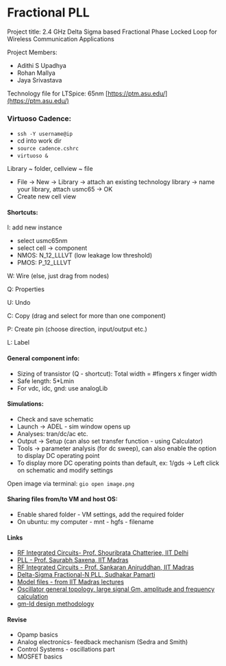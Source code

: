 # Fractional PLL

Project title: 2.4 GHz Delta Sigma based Fractional Phase Locked Loop for Wireless Communication Applications

Project Members:
* Adithi S Upadhya 
* Rohan Mallya 
* Jaya Srivastava

Technology file for LTSpice: 65nm [https://ptm.asu.edu/](https://ptm.asu.edu/)  

### Virtuoso Cadence:

- `ssh -Y username@ip`
- cd into work dir
- `source cadence.cshrc`
- `virtuoso &`

Library ~ folder, cellview ~ file

- File -> New -> Library -> attach an existing technology library -> name your library, attach usmc65 -> OK
- Create new cell view 

#### Shortcuts: 

I: add new instance <br>
- select usmc65nm 
- select cell -> component 
- NMOS: N_12_LLLVT (low leakage low threshold)
- PMOS: P_12_LLLVT 

W: Wire (else, just drag from nodes)

Q: Properties 

U: Undo 

C: Copy (drag and select for more than one component)

P: Create pin (choose direction, input/output etc.)

L: Label 

#### General component info: 

- Sizing of transistor (Q - shortcut): Total width = #fingers x finger width 
- Safe length: 5*Lmin 
- For vdc, idc, gnd: use analogLib 

#### Simulations:

- Check and save schematic
- Launch -> ADEL - sim window opens up
- Analyses: tran/dc/ac etc.
- Output -> Setup (can also set transfer function - using Calculator)
- Tools -> parameter analysis (for dc sweep), can also enable the option to display DC operating point
- To display more DC operating points than default, ex: 1/gds -> Left click on schematic and modify settings 

Open image via terminal: `gio open image.png`

#### Sharing files from/to VM and host OS: 
- Enable shared folder - VM settings, add the required folder
- On ubuntu: my computer - mnt - hgfs - filename

#### Links 

* [RF Integrated Circuits- Prof. Shouribrata Chatterjee, IIT Delhi](https://www.youtube.com/playlist?list=PLbMVogVj5nJQdGDSx243YPnNeLMBrhNE8)
* [PLL - Prof. Saurabh Saxena, IIT Madras](https://archive.nptel.ac.in/courses/108/106/108106184/)
* [RF Integrated Circuits - Prof. Sankaran Aniruddhan, IIT Madras](https://www.ee.iitm.ac.in/vlsi/courses/ee6320_2022/start)
* [Delta-Sigma Fractional-N PLL, Sudhakar Pamarti](https://www.youtube.com/watch?v=7Di2jv_rlko)
* [Model files - from IIT Madras lectures](https://www.ee.iitm.ac.in/~nagendra/cadinfo.html)
* [Oscillator general topology, large signal Gm, amplitude and frequency calculation](https://www.youtube.com/watch?v=L7uazLiHC7o)
* [gm-Id design methodology](https://youtu.be/dzz4z3ijVts)

#### Revise

* Opamp basics
* Analog electronics- feedback mechanism (Sedra and Smith)
* Control Systems - oscillations part 
* MOSFET basics
